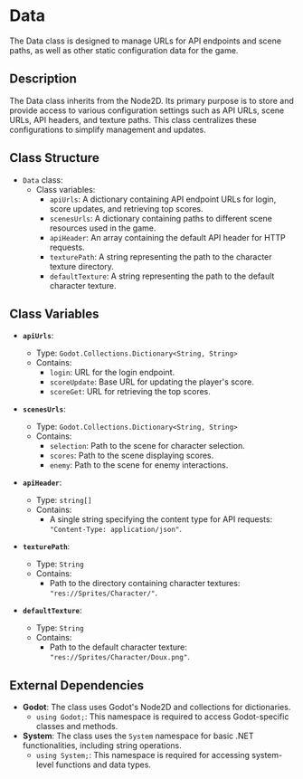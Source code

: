 # Data

The Data class is designed to manage URLs for API endpoints and scene paths, as well as other static configuration data for the game.

## Description

The Data class inherits from the Node2D. Its primary purpose is to store and provide access to various configuration settings such as API URLs, scene URLs, API headers, and texture paths. This class centralizes these configurations to simplify management and updates.

## Class Structure

- `Data` class:
  - Class variables:
    - `apiUrls`: A dictionary containing API endpoint URLs for login, score updates, and retrieving top scores.
    - `scenesUrls`: A dictionary containing paths to different scene resources used in the game.
    - `apiHeader`: An array containing the default API header for HTTP requests.
    - `texturePath`: A string representing the path to the character texture directory.
    - `defaultTexture`: A string representing the path to the default character texture.

## Class Variables

- **`apiUrls`**:
  - Type: `Godot.Collections.Dictionary<String, String>`
  - Contains:
    - `login`: URL for the login endpoint.
    - `scoreUpdate`: Base URL for updating the player's score.
    - `scoreGet`: URL for retrieving the top scores.

- **`scenesUrls`**:
  - Type: `Godot.Collections.Dictionary<String, String>`
  - Contains:
    - `selection`: Path to the scene for character selection.
    - `scores`: Path to the scene displaying scores.
    - `enemy`: Path to the scene for enemy interactions.

- **`apiHeader`**:
  - Type: `string[]`
  - Contains:
    - A single string specifying the content type for API requests: `"Content-Type: application/json"`.

- **`texturePath`**:
  - Type: `String`
  - Contains:
    - Path to the directory containing character textures: `"res://Sprites/Character/"`.

- **`defaultTexture`**:
  - Type: `String`
  - Contains:
    - Path to the default character texture: `"res://Sprites/Character/Doux.png"`.

## External Dependencies

- **Godot**: The class uses Godot's Node2D and collections for dictionaries.
  - `using Godot;`: This namespace is required to access Godot-specific classes and methods.
- **System**: The class uses the `System` namespace for basic .NET functionalities, including string operations.
  - `using System;`: This namespace is required for accessing system-level functions and data types.

